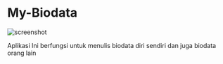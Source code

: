 # My-Biodata

![screenshot](https://teguhashariblog.files.wordpress.com/2016/05/2259b-hasil-tampilan-membuat-biodata-baru-sqlite-android.png)

Aplikasi Ini berfungsi untuk menulis biodata diri sendiri dan juga biodata orang lain

